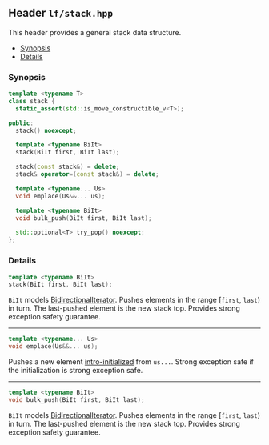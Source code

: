 ## Header `lf/stack.hpp`

This header provides a general stack data structure.

- [Synopsis](#synopsis)
- [Details](#details)

### Synopsis

~~~C++
template <typename T>
class stack {
  static_assert(std::is_move_constructible_v<T>);

public:
  stack() noexcept;

  template <typename BiIt>
  stack(BiIt first, BiIt last);

  stack(const stack&) = delete;
  stack& operator=(const stack&) = delete;

  template <typename... Us>
  void emplace(Us&&... us);

  template <typename BiIt>
  void bulk_push(BiIt first, BiIt last);

  std::optional<T> try_pop() noexcept;
};
~~~

### Details

~~~C++
template <typename BiIt>
stack(BiIt first, BiIt last);
~~~

`BiIt` models [BidirectionalIterator][1].
Pushes elements in the range [`first`, `last`) in turn.
The last-pushed element is the new stack top.
Provides strong exception safety guarantee.

--------------------------------------------------------------------------------

~~~C++
template <typename... Us>
void emplace(Us&&... us);
~~~

Pushes a new element [intro-initialized](memory.md#introspective-initialization) from `us...`.
Strong exception safe if the initialization is strong exception safe.

--------------------------------------------------------------------------------

~~~C++
template <typename BiIt>
void bulk_push(BiIt first, BiIt last);
~~~

`BiIt` models [BidirectionalIterator][1].
Pushes elements in the range [`first`, `last`) in turn.
The last-pushed element is the new stack top.
Provides strong exception safety guarantee.

[1]:http://en.cppreference.com/w/cpp/concept/BidirectionalIterator
